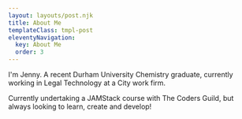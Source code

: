 ```yaml
---
layout: layouts/post.njk
title: About Me
templateClass: tmpl-post
eleventyNavigation:
  key: About Me
  order: 3
---
```


I'm Jenny. A recent Durham University Chemistry graduate, currently working in Legal Technology at a City work firm. 

Currently undertaking a JAMStack course with The Coders Guild, but always looking to learn, create and develop! 
